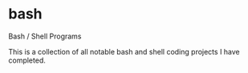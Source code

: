 # bash
Bash / Shell Programs

This is a collection of all notable bash and shell coding projects I have completed.
